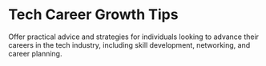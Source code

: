 # Tech Career Growth Tips

Offer practical advice and strategies for individuals looking to advance their careers in the tech industry, including skill development, networking, and career planning.